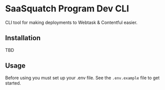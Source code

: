 # SaaSquatch Program Dev CLI

CLI tool for making deployments to Webtask & Contentful easier.

## Installation
TBD

## Usage
Before using you must set up your .env file. See the `.env.example` file to get started.